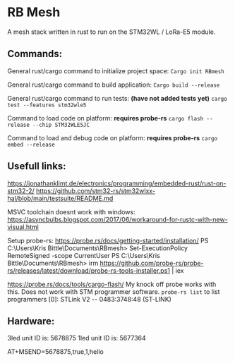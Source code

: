 # RB Mesh

A mesh stack written in rust to run on the STM32WL / LoRa-E5 module.

## Commands:

General rust/cargo command to initialize project space:
`Cargo init RBmesh`

General rust/cargo command to build application:
`Cargo build --release`

General rust/cargo command to run tests: **(have not added tests yet)**
`cargo test --features stm32wle5`

Command to load code on platform: **requires probe-rs**
`cargo flash --release --chip STM32WLE5JC`

Command to load and debug code on platform: **requires probe-rs**
`cargo embed --release`

## Usefull links:
https://jonathanklimt.de/electronics/programming/embedded-rust/rust-on-stm32-2/
https://github.com/stm32-rs/stm32wlxx-hal/blob/main/testsuite/README.md

MSVC toolchain doesnt work with windows:
https://asyncbulbs.blogspot.com/2017/06/workaround-for-rustc-with-new-visual.html

Setup probe-rs:
https://probe.rs/docs/getting-started/installation/
PS C:\Users\Kris Bittle\Documents\RBmesh> Set-ExecutionPolicy RemoteSigned -scope CurrentUser
PS C:\Users\Kris Bittle\Documents\RBmesh> irm https://github.com/probe-rs/probe-rs/releases/latest/download/probe-rs-tools-installer.ps1 | iex

https://probe.rs/docs/tools/cargo-flash/
My knock off probe works with this. Does not work with STM programmer software.
`probe-rs list` to list programmers
[0]: STLink V2 -- 0483:3748:48 (ST-LINK)

## Hardware:
3led unit ID is: 5678875
1led unit ID is: 5677364

AT+MSEND=5678875,true,1,hello

